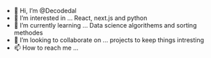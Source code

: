 - 👋 Hi, I’m @Decodedal
- 👀 I’m interested in ... React, next.js and python
- 🌱 I’m currently learning ... Data science algorithems and sorting methodes 
- 💞️ I’m looking to collaborate on ... projects to keep things intresting
- 📫 How to reach me ...

<!---
Decodedal/Decodedal is a ✨ special ✨ repository because its `README.md` (this file) appears on your GitHub profile.
You can click the Preview link to take a look at your changes.
--->

